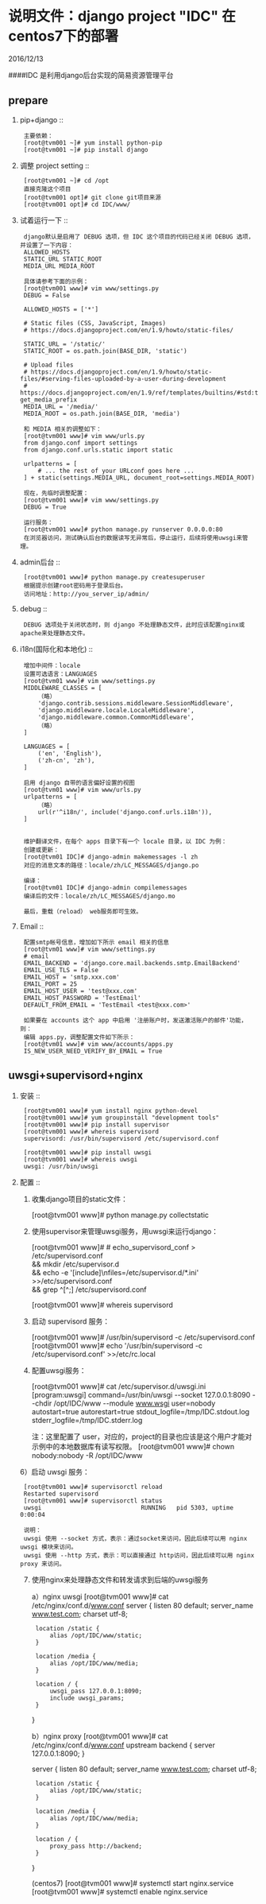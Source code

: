 说明文件：django project "IDC" 在centos7下的部署
=======================================
2016/12/13

####IDC 是利用django后台实现的简易资源管理平台

prepare
-------
1. pip+django ::

        主要依赖：
        [root@tvm001 ~]# yum install python-pip
        [root@tvm001 ~]# pip install django

2. 调整 project setting ::

        [root@tvm001 ~]# cd /opt
        直接克隆这个项目
        [root@tvm001 opt]# git clone git项目来源
        [root@tvm001 opt]# cd IDC/www/


3. 试着运行一下 ::

        django默认是启用了 DEBUG 选项，但 IDC 这个项目的代码已经关闭 DEBUG 选项，并设置了一下内容：
        ALLOWED_HOSTS
        STATIC_URL STATIC_ROOT
        MEDIA_URL MEDIA_ROOT
        
        具体请参考下面的示例：
        [root@tvm001 www]# vim www/settings.py
        DEBUG = False

        ALLOWED_HOSTS = ['*']
        
        # Static files (CSS, JavaScript, Images)
        # https://docs.djangoproject.com/en/1.9/howto/static-files/
        
        STATIC_URL = '/static/'
        STATIC_ROOT = os.path.join(BASE_DIR, 'static')
        
        # Upload files
        # https://docs.djangoproject.com/en/1.9/howto/static-files/#serving-files-uploaded-by-a-user-during-development
        # https://docs.djangoproject.com/en/1.9/ref/templates/builtins/#std:templatetag-get_media_prefix
        MEDIA_URL = '/media/'
        MEDIA_ROOT = os.path.join(BASE_DIR, 'media')
        
        和 MEDIA 相关的调整如下：
        [root@tvm001 www]# vim www/urls.py
        from django.conf import settings
        from django.conf.urls.static import static
        
        urlpatterns = [
            # ... the rest of your URLconf goes here ...
        ] + static(settings.MEDIA_URL, document_root=settings.MEDIA_ROOT)

        现在，先临时调整配置：
        [root@tvm001 www]# vim www/settings.py
        DEBUG = True

        运行服务：
        [root@tvm001 www]# python manage.py runserver 0.0.0.0:80
        在浏览器访问，测试确认后台的数据读写无异常后，停止运行，后续将使用uwsgi来管理。


4. admin后台 ::

        [root@tvm001 www]# python manage.py createsuperuser
        根据提示创建root密码用于登录后台。
        访问地址：http://you_server_ip/admin/


5. debug ::

        DEBUG 选项处于关闭状态时，则 django 不处理静态文件，此时应该配置nginx或apache来处理静态文件。


6. i18n(国际化和本地化) ::

        增加中间件：locale
        设置可选语言：LANGUAGES
        [root@tvm01 www]# vim www/settings.py
        MIDDLEWARE_CLASSES = [
            （略）
            'django.contrib.sessions.middleware.SessionMiddleware',
            'django.middleware.locale.LocaleMiddleware',
            'django.middleware.common.CommonMiddleware',
            （略）
        ]

        LANGUAGES = [
            ('en', 'English'),
            ('zh-cn', 'zh'),
        ]

        启用 django 自带的语言偏好设置的视图
        [root@tvm01 www]# vim www/urls.py
        urlpatterns = [
            （略）
            url(r'^i18n/', include('django.conf.urls.i18n')),
        ]


        维护翻译文件，在每个 apps 目录下有一个 locale 目录，以 IDC 为例：
        创建或更新：
        [root@tvm01 IDC]# django-admin makemessages -l zh
        对应的消息文本的路径：locale/zh/LC_MESSAGES/django.po

        编译：
        [root@tvm01 IDC]# django-admin compilemessages
        编译后的文件：locale/zh/LC_MESSAGES/django.mo

        最后，重载（reload） web服务即可生效。


7. Email ::

        配置smtp帐号信息，增加如下所示 email 相关的信息
        [root@tvm01 www]# vim www/settings.py
        # email
        EMAIL_BACKEND = 'django.core.mail.backends.smtp.EmailBackend'
        EMAIL_USE_TLS = False
        EMAIL_HOST = 'smtp.xxx.com'
        EMAIL_PORT = 25
        EMAIL_HOST_USER = 'test@xxx.com'
        EMAIL_HOST_PASSWORD = 'TestEmail'
        DEFAULT_FROM_EMAIL = 'TestEmail <test@xxx.com>'

        如果要在 accounts 这个 app 中启用 '注册账户时，发送激活账户的邮件'功能，则：
        编辑 apps.py，调整配置文件如下所示：
        [root@tvm01 www]# vim www/accounts/apps.py
        IS_NEW_USER_NEED_VERIFY_BY_EMAIL = True



uwsgi+supervisord+nginx
----------------------
1. 安装 ::

        [root@tvm001 www]# yum install nginx python-devel
        [root@tvm001 www]# yum groupinstall "development tools"
        [root@tvm001 www]# pip install supervisor
        [root@tvm001 www]# whereis supervisord
        supervisord: /usr/bin/supervisord /etc/supervisord.conf

        [root@tvm001 www]# pip install uwsgi
        [root@tvm001 www]# whereis uwsgi
        uwsgi: /usr/bin/uwsgi

2. 配置 ::

    1) 收集django项目的static文件：

        [root@tvm001 www]# python manage.py collectstatic

    2) 使用supervisor来管理uwsgi服务，用uwsgi来运行django：

        [root@tvm001 www]# # echo_supervisord_conf > /etc/supervisord.conf \
        && mkdir /etc/supervisor.d \
        && echo -e '[include]\nfiles=/etc/supervisor.d/*.ini' >>/etc/supervisord.conf \
        && grep ^[^\;] /etc/supervisord.conf

        [root@tvm001 www]# whereis supervisord

    4) 启动 supervisord 服务：

        [root@tvm001 www]# /usr/bin/supervisord -c /etc/supervisord.conf
        [root@tvm001 www]# echo '/usr/bin/supervisord -c /etc/supervisord.conf' >>/etc/rc.local

    5) 配置uwsgi服务：

        [root@tvm001 www]# cat /etc/supervisor.d/uwsgi.ini
        [program:uwsgi]
        command=/usr/bin/uwsgi --socket 127.0.0.1:8090 --chdir /opt/IDC/www --module www.wsgi
        user=nobody
        autostart=true
        autorestart=true
        stdout_logfile=/tmp/IDC.stdout.log
        stderr_logfile=/tmp/IDC.stderr.log

        注：这里配置了 user，对应的，project的目录也应该是这个用户才能对示例中的本地数据库有读写权限。
        [root@tvm001 www]# chown nobody:nobody -R /opt/IDC/www

    6）启动 uwsgi 服务：

        [root@tvm001 www]# supervisorctl reload
        Restarted supervisord
        [root@tvm001 www]# supervisorctl status
        uwsgi                            RUNNING   pid 5303, uptime 0:00:04

        说明：
        uwsgi 使用 --socket 方式，表示：通过socket来访问，因此后续可以用 nginx uwsgi 模块来访问。
        uwsgi 使用 --http 方式，表示：可以直接通过 http访问，因此后续可以用 nginx proxy 来访问。


    7) 使用nginx来处理静态文件和转发请求到后端的uwsgi服务

        a）nginx uwsgi
        [root@tvm001 www]# cat /etc/nginx/conf.d/www.conf
        server {
            listen 80 default;
            server_name www.test.com;
            charset utf-8;
            
            location /static {
                alias /opt/IDC/www/static;
            }
            
            location /media {
                alias /opt/IDC/www/media;
            }
            
            location / {
                uwsgi_pass 127.0.0.1:8090;
                include uwsgi_params;
            }
        }

        b）nginx proxy
        [root@tvm001 www]# cat /etc/nginx/conf.d/www.conf
        upstream backend {
            server 127.0.0.1:8090;
        }

        server {
            listen 80 default;
            server_name www.test.com;
            charset utf-8;
            
            location /static {
                alias /opt/IDC/www/static;
            }
            
            location /media {
                alias /opt/IDC/www/media;
            }
            
            location / {
                proxy_pass http://backend;
            }
        }

        (centos7)
        [root@tvm001 www]# systemctl start nginx.service
        [root@tvm001 www]# systemctl enable nginx.service
